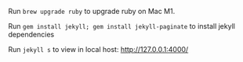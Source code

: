 Run `brew upgrade ruby` to upgrade ruby on Mac M1.

Run `gem install jekyll; gem install jekyll-paginate` to install jekyll dependencies

Run `jekyll s` to view in local host: http://127.0.0.1:4000/
